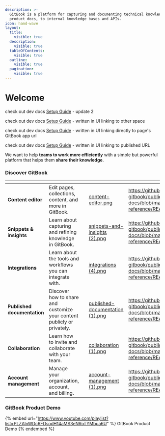 ```yaml
---
description: >-
  GitBook is a platform for capturing and documenting technical knowledge — from
  product docs, to internal knowledge bases and APIs.
icon: hand-wave
layout:
  title:
    visible: true
  description:
    visible: true
  tableOfContents:
    visible: true
  outline:
    visible: true
  pagination:
    visible: true
---
```


# Welcome







check out dev docs [Setup Guide](https://github.com/john-gitbook/sections-monorepo/blob/main/dev-docs/getting-started/setup-guide.md) - update 2

check out dev docs [Setup Guide](https://app.gitbook.com/s/XFH6cpzE2ZjZpRFhVpSn/getting-started/setup-guide) - written in UI linking to other space

check out dev docs [Setup Guide](https://app.gitbook.com/s/XFH6cpzE2ZjZpRFhVpSn/getting-started/setup-guide) - written in UI linking directly to page's GitBook app url

check out dev docs [Setup Guide](https://john-example.gitbook.io/john-example-docs/getting-started/setup-guide) - written in UI linking to published URL









We want to help **teams to work more efficiently** with a simple but powerful platform that helps them **share their knowledge**.

### Discover GitBook

<table data-view="cards"><thead><tr><th></th><th></th><th data-type="content-ref"></th><th data-hidden data-card-cover data-type="files"></th><th data-hidden data-card-target data-type="content-ref"></th></tr></thead><tbody><tr><td><strong>Content editor</strong></td><td>Edit pages, collections, content, and more in GitBook.</td><td></td><td><a href=".gitbook/assets/content-editor.png">content-editor.png</a></td><td><a href="https://github.com/john-gitbook/public-docs/blob/main/broken-reference/README.md">https://github.com/john-gitbook/public-docs/blob/main/broken-reference/README.md</a></td></tr><tr><td><strong>Snippets &#x26; insights</strong></td><td>Learn about capturing and refining knowledge in GitBook.</td><td></td><td><a href=".gitbook/assets/snippets-and-insights (2).png">snippets-and-insights (2).png</a></td><td><a href="https://github.com/john-gitbook/public-docs/blob/main/broken-reference/README.md">https://github.com/john-gitbook/public-docs/blob/main/broken-reference/README.md</a></td></tr><tr><td><strong>Integrations</strong></td><td>Learn about the tools and workflows you can integrate with.</td><td></td><td><a href=".gitbook/assets/integrations (4).png">integrations (4).png</a></td><td><a href="https://github.com/john-gitbook/public-docs/blob/main/broken-reference/README.md">https://github.com/john-gitbook/public-docs/blob/main/broken-reference/README.md</a></td></tr><tr><td><strong>Published documentation</strong></td><td>Discover how to share and customize your content publicly or privately.</td><td></td><td><a href=".gitbook/assets/published-documentation (1).png">published-documentation (1).png</a></td><td><a href="https://github.com/john-gitbook/public-docs/blob/main/broken-reference/README.md">https://github.com/john-gitbook/public-docs/blob/main/broken-reference/README.md</a></td></tr><tr><td><strong>Collaboration</strong></td><td>Learn how to invite and collaborate with your team.</td><td></td><td><a href=".gitbook/assets/collaboration (1).png">collaboration (1).png</a></td><td><a href="https://github.com/john-gitbook/public-docs/blob/main/broken-reference/README.md">https://github.com/john-gitbook/public-docs/blob/main/broken-reference/README.md</a></td></tr><tr><td><strong>Account management</strong></td><td>Manage your organization, account, and billing.</td><td></td><td><a href=".gitbook/assets/account-management (1).png">account-management (1).png</a></td><td><a href="https://github.com/john-gitbook/public-docs/blob/main/broken-reference/README.md">https://github.com/john-gitbook/public-docs/blob/main/broken-reference/README.md</a></td></tr></tbody></table>

### GitBook Product Demo

{% embed url="https://www.youtube.com/playlist?list=PLZAlnWDc6FDsodH14aMS3eNRoTYMbua6U" %}
GitBook Product Demo
{% endembed %}
